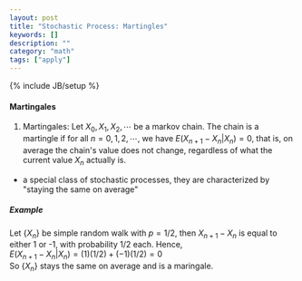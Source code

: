 ```yaml
---
layout: post
title: "Stochastic Process: Martingles"
keywords: [] 
description: ""
category: "math"
tags: ["apply"]
---
```

{% include JB/setup %}
#### Martingales
1. Martingales: Let $X_0,X_1,X_2,\cdots$ be a markov chain. The chain is a
   martingle if for all $n=0,1,2,\cdots$, we have $E(X_{n+1} - X_n|X_n)=0$, that
   is, on average the chain's value does not change, regardless of what the
   current value $X_n$ actually is.
- a special class of stochastic processes, they are characterized
   by "staying the same on average"

##### Example
Let {$X_n$} be simple random walk with $p=1/2$, then $X_{n+1}-X_n$ is equal to
either 1 or -1, with probability 1/2 each. Hence, <br />
$E(X_{n+1}-X_n|X_n)=(1)(1/2)+(-1)(1/2)=0$ <br />
So {$X_n$} stays the same on average and is a maringale.
